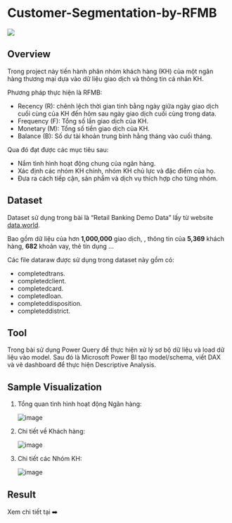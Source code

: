 # Customer-Segmentation-by-RFMB

![](https://user-images.githubusercontent.com/96748659/155264097-23d03566-2c27-4aff-805e-731dfb595cd2.png)

## Overview

Trong project này tiến hành phân nhóm khách hàng (KH) của một ngân hàng thương mại dựa vào dữ liệu giao dịch và thông tin cá nhân KH.

Phương pháp thực hiện là RFMB:
- Recency (R): chênh lệch thời gian tính bằng ngày giữa ngày giao dịch cuối cùng của KH đến hôm sau ngày giao dịch cuối cùng trong data.
- Frequency (F): Tổng số lần giao dịch của KH.
- Monetary (M): Tổng số tiền giao dịch của KH.
- Balance (B): Số dư tài khoản trung bình hằng tháng vào cuối tháng.

Qua đó đạt được các mục tiêu sau:

- Nắm tình hình hoạt động chung của ngân hàng.
- Xác định các nhóm KH chính, nhóm KH chủ lực và đặc điểm của họ.
- Đưa ra cách tiếp cận, sản phẩm và dịch vụ thích hợp cho từng nhóm.
 
## Dataset

Dataset sử dụng trong bài là “Retail Banking Demo Data” lấy từ website [data.world](https://data.world/lpetrocelli/retail-banking-demo-data).

Bao gồm dữ liệu của hơn **1,000,000** giao dịch, , thông tin của **5,369** khách hàng, **682** khoản vay, thẻ tín dụng ...

Các file dataraw được sử dụng trong dataset này gồm có:
- completedtrans.
- completedclient.
- completedcard.
- completedloan.
- completeddisposition.
- completeddistrict.

## Tool

Trong bài sử dụng Power Query để thực hiện xử lý sơ bộ dữ liệu và load dữ liệu vào model.
Sau đó là Microsoft Power BI tạo model/schema, viết DAX và vẽ dashboard để thực hiện Descriptive Analysis.

## Sample Visualization

1. Tổng quan tình hình hoạt động Ngân hàng:

   ![image](https://github.com/dthcong/Customer-Segmentation-by-RFMB/assets/156085700/0b97993c-5f69-4e94-a803-1edce12fae9f)
   
2. Chi tiết về Khách hàng:

   ![image](https://github.com/dthcong/Customer-Segmentation-by-RFMB/assets/156085700/bc46d269-66bf-4e87-8356-c2f3df778ec0)

3. Chi tiết các Nhóm KH:

   ![image](https://github.com/dthcong/Customer-Segmentation-by-RFMB/assets/156085700/d2efbf8b-4100-4586-8a1b-ba8b74ae2d99)

## Result
Xem chi tiết tại ➡️
